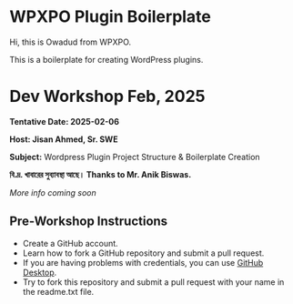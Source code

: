 # WPXPO Plugin Boilerplate

Hi, this is Owadud from WPXPO.

This is a boilerplate for creating WordPress plugins.

# Dev Workshop Feb, 2025
**Tentative Date: 2025-02-06**

**Host: Jisan Ahmed, Sr. SWE**

**Subject:** Wordpress Plugin Project Structure & Boilerplate Creation

**বি.দ্র. খাবারের সুব্যাবস্থা আছে। Thanks to Mr. Anik Biswas.**

_More info coming soon_


## Pre-Workshop Instructions
- Create a GitHub account.
- Learn how to fork a GitHub repository and submit a pull request.
- If you are having problems with credentials, you can use [GitHub Desktop](https://desktop.github.com/download/).
- Try to fork this repository and submit a pull request with your name in the readme.txt file.


